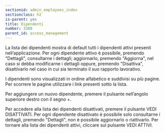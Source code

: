 ```yaml
---
sectionid: admin_employees_index
sectionclass: h2
is-parent: yes
title: Dipendenti
number: 3300
parent_id: access_management
---
```

La lista dei dipendenti mostra di default tutti i dipendenti attivi presenti nell’applicazione. Per ogni dipendente attivo è possibile, premendo "Dettagli", consultarne i dettagli; aggiornarlo, premendo "Aggiorna", nel caso si debba modificarne i dettagli oppure, premendo "Disattiva", disattivarlo nel caso in cui sia terminato il suo rapporto lavorativo.

I dipendenti sono visualizzati in ordine alfabetico e suddivisi su più pagine. Per scorrere le pagine utilizzare i link presenti sotto la lista.

Per aggiungere un nuovo dipendente, premere il pulsante nell’angolo superiore destro con il segno +.


Per accedere alla lista dei dipendenti disattivati, premere il pulsante VEDI DISATTIVATI. Per ogni dipendente disattivato è possibile solo consultarne i dettagli, premendo "Dettagli", non è possibile aggiornarlo o riattivarlo. Per tornare alla lista dei dipendenti attivi, cliccare sul pulsante VEDI ATTIVI.
